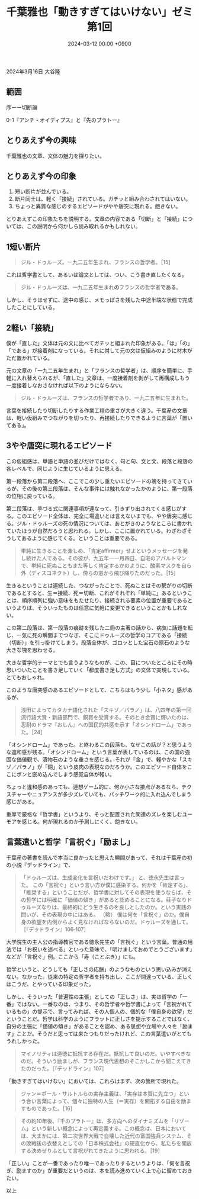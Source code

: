 ﻿---
layout: post
title: "千葉雅也「動きすぎてはいけない」ゼミ 第1回"
date: 2024-03-12 00:00 +0900
categories: 動きすぎてはいけない
---
2024年3月16日 大谷隆

## 範囲
序ーー切断論

0-1『アンチ・オイディプス』と『先のプラトー』

## とりあえず今の興味

千葉雅也の文章、文体の魅力を探りたい。

## とりあえず今の印象

1. 短い断片が並んでいる。
2. 断片同士は、軽く「接続」されている。ガチッと組み合わされてはいない。
3. ちょっと異質な感じのするエピソードがやや唐突に現れる。飽きない。

とりあえずこの印象たちを説明する。文章の内容である「切断」と「接続」については、この説明から何かしら読み取れるかもしれない。

## 1短い断片

> ジル・ドゥルーズ。一九二五年生まれ、フランスの哲学者。［15］

これは哲学書として、あるいは論文としては、つい、こう書き直したくなる。

> ジル・ドゥルーズ**は**、一九二五年生まれ**の**フランスの哲学者**である**。

しかし、そうはせずに、途中の感じ、メモっぽさを残した中途半端な状態で完成したことにしている。

## 2軽い「接続」

僕が「直した」文体は元の文に比べてガチッと組まれた印象がある。「は」「の」「である」が接着剤になっている。それに対して元の文は仮組みのように材木がただ置かれている。

元の文章の「一九二五年生まれ」と「フランスの哲学者」は、順序を簡単に、手軽に入れ替えられるが、「直した」文章は、一度接着剤を剥がして再構成しもう一度接着しなおさなければ以下のようにならない。

> ジル・ドゥルーズは、フランスの哲学者であり、一九二五年に生まれた。

言葉を接続したり切断したりする作業工程の重さが大きく違う。千葉産の文章は、軽い仮組みでつながりを切ったり、再接続したりできるように言葉が「置いてある」。

## 3やや唐突に現れるエピソード

この仮組感は、単語と単語の並びだけではなく、句と句、文と文、段落と段落の各レベルで、同じように生じているように思える。

第一段落から第二段落へ、ここでこの少し重たいエピソードの塊を持ってきているが、その後の第三段落は、そんな事件には触れなかったかのように、第一段落の位相に戻っている。

第二段落は、芋づる式に関連事項が連なって、引きずり出されてくる感じがする。このエピソード全体は、完全に場違いとは言えないまでも、やや唐突に感じる。ジル・ドゥルーズの死の情況については、あとがきのようなところに書かれていたほうが自然だろうと思われる。しかし、ここに置かれている。わざわざそうしてあるように感じてくる。ということは重要である。

> 単純に生きることを楽しめ、「肯定affirmer」せよというメッセージを発し続けた人である。その彼が、九五年一一月四日、自宅のアパルトマンで、単純に死ぬこともまた等しく肯定するかのように、酸素マスクを自ら外（ディスコネクト）し、傍らの窓から飛び降りたのだった。［15］

生きるということは連続した、つながったことで、死ぬことはその繋がりの切断であるとすると、生＝接続、死＝切断、これがそれぞれ「単純に」あるということは、順序順列に強い意味をもたせたり、接続される要素の位置が重要であるというよりは、そういったものは任意に気軽に変更できるということかもしれない。

この第二段落は、第一段落の痕跡を残した二冊の主著の話から、病気に話題を転じ、一気に死の瞬間までつなぎ、そこにドゥルーズの哲学のコアである「接続（切断）」を引っ掛けてしまう。段落全体が、ゴロッとした宝石の原石のような大きな塊を思わせる。

大きな哲学的テーマとでも言うようなものが、この、目についたところにその時思いついたことを書き足していく「都度書き足し方式」の文体で実現している。とてもおしゃれ。

このような唐突感のあるエピソードとして、こちらはもう少し「小ネタ」感があるが、

> 浅田によってカタカナ語化された「スキゾ／パラノ」は、八四年の第一回流行語大賞・新語部門で、銅賞を受賞する。そのとき金賞に輝いたのは、忍耐のドラマ『おしん』への国民的共感を示す「オシンドローム」であった。［24］

「オシンドローム」であった。と終わるこの段落も、なぜこの話が？と思うような違和感が残る。「オシンドローム」という言葉が表しているのは、この国の強固な価値観で、漬物石のような重さを感じる。それが「金」で、軽やかな「スキゾ／パラノ」が「銅」という皮肉の表現なのだろうか。このエピソード自体をここにポンと嵌め込んでしまう感覚自体が軽い。

ちょっと違和感のあっても、連想ゲーム的に、何か小さな接点があるなら、テクスチャーやニュアンスが多少ズレていても、パッチワーク的に入れ込んでしまう感じがある。

重厚で厳格な「哲学書」というより、そっと配置された関連のズレを楽しむユーモアを感じる。何が現れるのか予測しにくく、飽きない。

## 言葉遣いと哲学「言祝ぐ」「励まし」

千葉産の著書を読んで本当に良かったと思えた瞬間があって、それは千葉産の初の小説『デッドライン』で、

> 「ドゥルーズは、生成変化を言祝いだわけです。」
> と、徳永先生は言った。
> この「言祝ぐ」という言い方が僕に感染する。何かを「肯定する」、「推奨する」ということだが、哲学書に対してその表現を使うならば、その哲学には明確に「価値の傾き」があると認めることになる。莊子なりドゥルーズなりは、最終的にどう生きるのを良しとしたのか。という実践の問いが、その表現の中にはある。
> （略）
> 僕は何を「言祝ぐ」のか。僕自身の欲望を内側からよく見なければならないのだ。ドゥルーズを通して。［『デッドライン』106‐107］

大学院生の主人公の指導教官である徳永先生の「言祝ぐ」という言葉。普通の用法では「お祝いを述べる」といった意味で、「明けましておめでとうございます」などが「言祝ぐ」例。ここから「寿（ことぶき）」にも。

哲学というと、どうしても「正しさの応酬」のようなものという思い込みが消えない。なかった。従来の特定の哲学者を持ち出し、ここが間違っている、正しくはこうだ、とやっている印象だった。

しかし、そういった「普遍性の主張」としての「正しさ」は、実は哲学の「一番」ではない。一番なのは、つまり、その哲学者や哲学書によって「言祝がれているもの」の提示で、言ってみれば、その人個人の、個的な「僕自身の欲望」だということだ。哲学は科学のようにフラットに正しさを提示することではなく、自分の主張に「価値の傾き」があることを認め、ある思想や立場や人々を「励ます」ことだ。そうだと思っては来たつもりだったけれど、この言葉遣いがとてもうれしかった。

> マイノリティは道徳に抵抗する存在だ。抵抗して良いのだ。いやすべきなのだ。そういう励ましが、フランス現代思想のそこかしこから聞こえてきたのだった。［『デッドライン』107］

「動きすぎてはいけない」においては、これらはまず、次の箇所で現れた。

> ジャン＝ポール・サルトルらの実存主義は、「実存は本質に先立つ」という合い言葉によって、個々に独特の人生（＝実存）を開拓する自由を励ますものであった。［16］

> その約10年後、『千のプラトー』は、多方向へのダイナミズムを「リゾーム」という新しい概念によって再定義する。この概念は、日本においては、大まかには、第二次世界大戦で自壊した近代の富国強兵システム、その敗戦後の衣替えとしての「日本株式会社」の硬直化から、私たちを開放する決めぜりふとして言祝がれてきたように思われる。［19］

「正しい」ことが一番であったり唯一であったりするというよりは、「何を言祝ぎ、励ますのか」が重要だというのは、本を読み進めていく上で心に留めておきたい。

以上

